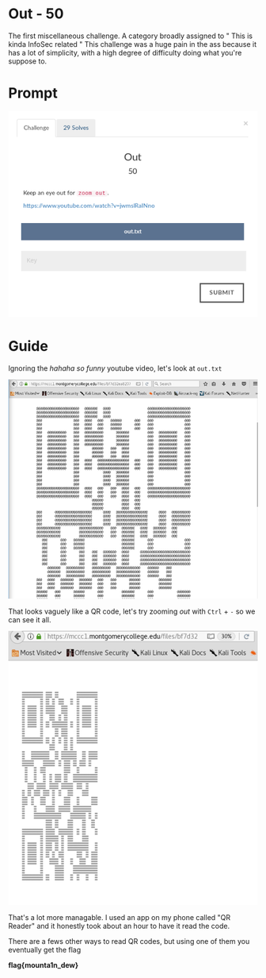 # Out -  50 
The first miscellaneous challenge. A category broadly assigned to " This is kinda InfoSec related " This challenge was a huge pain in the ass because it has a lot of simplicity, with a high degree of difficulty doing what you're suppose to.

# Prompt

![alt text](https://github.com/Jhayes97/MCCC1-Walkthrough/blob/master/src/out1.PNG "Out")

# Guide

Ignoring the *hahaha so funny* youtube video, let's look at `out.txt`



![alt text](https://github.com/Jhayes97/MCCC1-Walkthrough/blob/master/src/out2.PNG "Out")

That looks vaguely like a QR code, let's try zooming *out* with `Ctrl` + `-` so we can see it all.



![alt text](https://github.com/Jhayes97/MCCC1-Walkthrough/blob/master/src/out3.PNG "Out")


That's a lot more managable. I used an app on my phone called "QR Reader" and it honestly took about an hour to have it read the code.

There are a fews other ways to read QR codes, but using one of them you eventually get the flag 

**flag{mounta1n_dew}**
